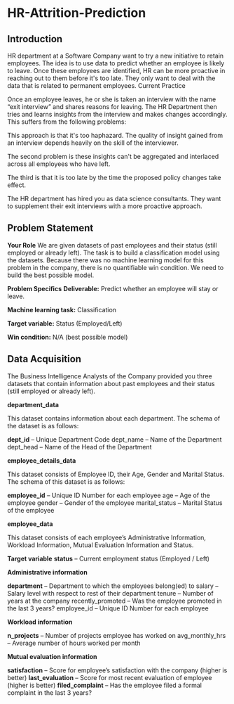 # HR-Attrition-Prediction
## Introduction
HR department at a Software Company want to try a new initiative to retain employees.
The idea is to use data to predict whether an employee is likely to leave.
Once these employees are identified, HR can be more proactive in reaching out to them before it's too late.
They only want to deal with the data that is related to permanent employees.
Current Practice

Once an employee leaves, he or she is taken an interview with the name “exit interview” and shares reasons for leaving. The HR Department then tries and learns insights from the interview and makes changes accordingly.
This suffers from the following problems:

This approach is that it's too haphazard. The quality of insight gained from an interview depends heavily on the skill of the interviewer.

The second problem is these insights can't be aggregated and interlaced across all employees who have left.

The third is that it is too late by the time the proposed policy changes take effect.

The HR department has hired you as data science consultants. They want to supplement their exit interviews with a more proactive approach.

## Problem Statement

**Your Role**
We are given datasets of past employees and their status (still employed or already left). The task is to build a classification model using the datasets. Because there was no machine learning model for this problem in the company, there is no quantifiable win condition. We need to build the best possible model.

**Problem Specifics**
**Deliverable:** Predict whether an employee will stay or leave.

**Machine learning task:** Classification

**Target variable:** Status (Employed/Left)

**Win condition:** N/A (best possible model)




## Data Acquisition
The Business Intelligence Analysts of the Company provided you three datasets that contain information about past employees and their status (still employed or already left).

**department_data**

This dataset contains information about each department. The schema of the dataset is as follows:

**dept_id** – Unique Department Code dept_name – Name of the Department dept_head – Name of the Head of the Department

**employee_details_data**

This dataset consists of Employee ID, their Age, Gender and Marital Status. The schema of this dataset is as follows:

**employee_id** – Unique ID Number for each employee age – Age of the employee gender – Gender of the employee marital_status – Marital Status of the employee

**employee_data**

This dataset consists of each employee’s Administrative Information, Workload Information, Mutual Evaluation Information and Status.

**Target variable**
**status** – Current employment status (Employed / Left)

**Administrative information**

**department** – Department to which the employees belong(ed) to salary – Salary level with respect to rest of their department tenure – Number of years at the company recently_promoted – Was the employee promoted in the last 3 years? employee_id – Unique ID Number for each employee

**Workload information**

**n_projects** – Number of projects employee has worked on avg_monthly_hrs – Average number of hours worked per month

**Mutual evaluation information**

**satisfaction** – Score for employee’s satisfaction with the company (higher is better) 
**last_evaluation** – Score for most recent evaluation of employee (higher is better) 
**filed_complaint** – Has the employee filed a formal complaint in the last 3 years?
